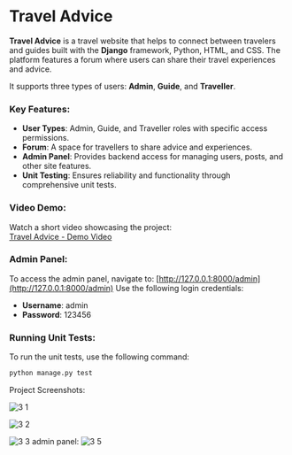# Travel Advice

**Travel Advice** is a travel website that helps to connect between travelers and guides built with the **Django** framework, Python, HTML, and CSS. The platform features a forum where users can share their travel experiences and advice.

It supports three types of users: **Admin**, **Guide**, and **Traveller**. 

### Key Features:
- **User Types**: Admin, Guide, and Traveller roles with specific access permissions.
- **Forum**: A space for travellers to share advice and experiences.
- **Admin Panel**: Provides backend access for managing users, posts, and other site features.
- **Unit Testing**: Ensures reliability and functionality through comprehensive unit tests.

### Video Demo:
Watch a short video showcasing the project:  
[Travel Advice - Demo Video](https://www.youtube.com/watch?v=DckdLimXV8k)

### Admin Panel:
To access the admin panel, navigate to:
[http://127.0.0.1:8000/admin](http://127.0.0.1:8000/admin)
Use the following login credentials:
- **Username**: admin
- **Password**: 123456

### Running Unit Tests:
To run the unit tests, use the following command:
```bash
python manage.py test
```

Project Screenshots:

![3 1](https://user-images.githubusercontent.com/93151766/177186653-88f4a266-02b2-4881-b4a8-14e8a7612fee.png)

![3 2](https://user-images.githubusercontent.com/93151766/177186667-05fae2b0-8227-4016-8a84-111e9e8634c2.png)

![3 3](https://user-images.githubusercontent.com/93151766/177186665-c150ea23-fc7d-44ae-9ce5-4c42b43e1e0e.png)
admin panel:
![3 5](https://user-images.githubusercontent.com/93151766/177187224-50aaaa78-d60e-4290-b3c7-2459a2bcc342.png)

